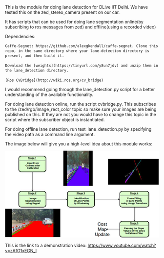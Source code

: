 This is the module for doing lane detection for DLive IIT Delhi. We have tested this on the zed_stereo_camera present on our car.

It has scripts that can be used for doing lane segmentation online(by subscribing to ros messages from zed) and offline(using a recorded video)

Dependencies:

	Caffe-Segnet: https://github.com/alexgkendall/caffe-segnet. Clone this repo, in the same directory where your lane-detection directory is present, and then build it.

	Download the [weights](https://tinyurl.com/y8un7jdv) and unzip them in the lane_detection directory. 
	
	[Ros CVBridge](http://wiki.ros.org/cv_bridge)


I would recommend going through the lane_detection.py script for a better understanding of the available functionality.

For doing lane detection online, run the script cvbridge.py. This subscribes to the /zed/rgb/image_rect_color topic so make sure your images are being published on this. If they are not you would have to change this topic in the script where the subscriber object is instantiated.

For doing offline lane detection, run test_lane_detection.py by specifying the video path as a command line argument.

The image below will give you a high-level idea about this module works:

![Alt text](concept.jpg)


This is the link to a demonstration video: https://www.youtube.com/watch?v=zAfO1xEGN_I

